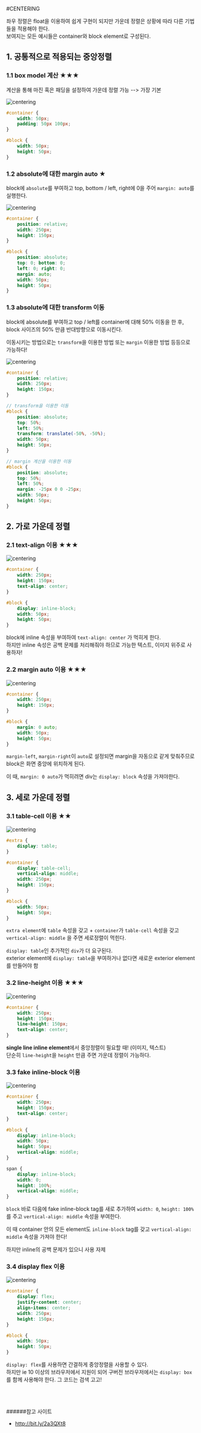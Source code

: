 #CENTERING

좌우 정렬은 float을 이용하여 쉽게 구현이 되지만 가운데 정렬은 상황에 따라 다른 기법들을 적용해야 한다.<br>
보여지는 모든 예시들은 container와 block element로 구성된다.<br>

## 1. 공통적으로 적용되는 중앙정렬

### 1.1 box model 계산 ★★★

계산을 통해 마진 혹은 패딩을 설정하여 가운데 정렬 가능 --> 가장 기본

![centering](../image/CSS2_1.jpg)

```scss
#container {
	width: 50px;
	padding: 50px 100px;
}

#block {
	width: 50px;
	height: 50px;
}
```

### 1.2 absolute에 대한 margin auto ★

block에 `absolute`를 부여하고 top, bottom / left, right에 0을 주어 `margin: auto`를 실행한다.

![centering](../image/CSS2_2.jpg)

```scss
#container { 
	position: relative;
	width: 250px;
	height: 150px;
}

#block {
	position: absolute;
	top: 0; bottom: 0;
	left: 0; right: 0;
	margin: auto;
	width: 50px;
	height: 50px;
}
```

### 1.3 absolute에 대한 transform 이동

block에 absolute를 부여하고 top / left를 container에 대해 50% 이동을 한 후, block 사이즈의 50% 만큼 반대방향으로 이동시킨다.

이동시키는 방법으로는 `transform`을 이용한 방법 또는 `margin` 이용한 방법 등등으로 가능하다!

![centering](../image/CSS2_3.jpg)

```scss
#container {
	position: relative;
	width: 250px;
	height: 150px;
}

// transform을 이용한 이동
#block {
	position: absolute;
	top: 50%;
	left: 50%;
	transform: translate(-50%, -50%);
	width: 50px;
	height: 50px;
}

// margin 계산을 이용한 이동
#block {
	position: absolute;
	top: 50%;
	left: 50%;
	margin: -25px 0 0 -25px;
	width: 50px;
	height: 50px;
}
```


## 2. 가로 가운데 정렬

### 2.1 text-align 이용 ★★★

![centering](../image/CSS2_4.jpg)

```scss
#container {
	width: 250px;
	height: 150px;
	text-align: center;
}

#block {
	display: inline-block;
	width: 50px;
	height: 50px;
}
```

block에 inline 속성을 부여하여 `text-align: center` 가 먹히게 한다.<br>
하지만 inline 속성은 공백 문제를 처리해줘야 하므로 가능한 텍스트, 이미지 위주로 사용하자!

### 2.2 margin auto 이용 ★★★

![centering](../image/CSS2_5.jpg)

```scss
#container {
	width: 250px;
	height: 150px;
}

#block {
	margin: 0 auto;
	width: 50px;
	height: 50px;
}
```

`margin-left`, `margin-right`이 `auto`로 설정되면 margin을 자동으로 같게 맞춰주므로 block은 화면 중앙에 위치하게 된다.

이 때, `margin: 0 auto`가 먹히려면 div는 `display: block` 속성을 가져야한다.


## 3. 세로 가운데 정렬

### 3.1 table-cell 이용 ★★

![centering](../image/CSS2_6.jpg)

```scss
#extra {
	display: table;
}

#container {
	display: table-cell;
	vertical-align: middle;
	width: 250px;
	height: 150px;
}

#block {
	width: 50px;
	height: 50px;
}
```

`extra element`에 `table` 속성을 갖고 + `container`가 `table-cell` 속성을 갖고 `vertical-align: middle` 을 주면 세로정렬이 먹힌다.

`display: table`인 추가적인 `div`가 더 요구된다.<br>exterior element에 `display: table`을 부여하거나 없다면 새로운 exterior element를 만들어야 함

### 3.2 line-height 이용 ★★★

![centering](../image/CSS2_7.jpg)

```scss
#container {
	width: 250px;
	height: 150px;
	line-height: 150px;
	text-align: center;
}
```

**single line inline element**에서 중앙정렬이 필요할 때! (이미지, 텍스트)<br>
단순히 `line-height`을 `height` 만큼 주면 가운데 정렬이 가능하다.

### 3.3 fake inline-block 이용

![centering](../image/CSS2_1.jpg)

```scss
#container {
	width: 250px;
	height: 150px;
	text-align: center;
}

#block {
	display: inline-block;
	width: 50px;
	height: 50px;
	vertical-align: middle;
}

span {
	display: inline-block;
	width: 0;
	height: 100%;
	vertical-align: middle;
}
```

`block` 바로 다음에 fake inline-block tag를 새로 추가하여 `width: 0`, `height: 100%`를 주고 `vertical-align: middle` 속성을 부여한다.

이 때 container 안의 모든 element도 `inline-block` tag를 갖고 `vertical-align: middle` 속성을 가져야 한다!

하지만 inline의 공백 문제가 있으니 사용 자제

### 3.4 display flex 이용

![centering](../image/CSS2_8.jpg)

```scss
#container {
	display: flex;
	justify-content: center;
	align-items: center;
	width: 250px;
	height: 150px;
}

#block {
	width: 50px;
	height: 50px;
}
```

`display: flex`를 사용하면 간결하게 중앙정렬을 사용할 수 있다.<br>
하지만 ie 10 이상의 브라우저에서 지원이 되어 구버전 브라우저에서는 `display: box`를 함께 사용해야 한다. 그 코드는 검색 고고!

<br><br><br>
######참고 사이트
- <http://bit.ly/2a3QXt8>

